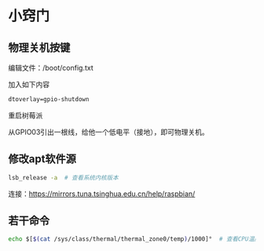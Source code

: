# 小窍门

## 物理关机按键

编辑文件：/boot/config.txt

加入如下内容

``` txt
dtoverlay=gpio-shutdown
```

重启树莓派

从GPIO03引出一根线，给他一个低电平（接地），即可物理关机。


## 修改apt软件源

``` bash
lsb_release -a  # 查看系统内核版本
```

连接：https://mirrors.tuna.tsinghua.edu.cn/help/raspbian/

## 若干命令

``` bash
echo $[$(cat /sys/class/thermal/thermal_zone0/temp)/1000]°  # 查看CPU温度
```